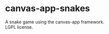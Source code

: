 canvas-app-snakes
=================

A snake game using the canvas-app framework.  
LGPL license.  

